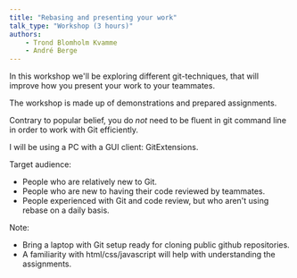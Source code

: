 ```yaml
---
title: "Rebasing and presenting your work"
talk_type: "Workshop (3 hours)"
authors:
    - Trond Blomholm Kvamme
    - André Berge
---
```

In this workshop we'll be exploring different git-techniques, that will improve how you present your work to your teammates.

The workshop is made up of demonstrations and prepared assignments.

Contrary to popular belief, you do *not* need to be fluent in git command line in order to work with Git efficiently.

I will be using a PC with a GUI client: GitExtensions.

Target audience:

- People who are relatively new to Git.
- People who are new to having their code reviewed by teammates.
- People experienced with Git and code review, but who aren't using rebase on a daily basis.

Note:

- Bring a laptop with Git setup ready for cloning public github repositories.
- A familiarity with html/css/javascript will help with understanding the assignments.

